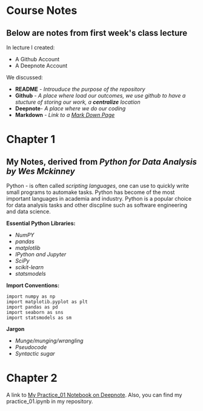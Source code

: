 # Course Notes
## Below are notes from first week's class lecture

In lecture I created:
- A Github Account
- A Deepnote Account

We discussed:

- **README** -    *Introuduce the purpose of the repository*
- **Github** -    *A place where load our outcomes, we use github to have a stucture of storing our work, a **centralize** location*
- **Deepnote**-   *A place where we do our coding*
- **Markdown** -  *Link to a [Mark Down Page](https://www.markdownguide.org/cheat-sheet/)*

# Chapter 1

## My Notes, derived from *Python for Data Analysis by Wes Mckinney*

Python - is often called *scripting languages*, one can use to quickly write small programs to automake tasks. Python has become of the most important languages in academia and 
         industry. Python is a popular choice for data analysis tasks and other discpline such as software engineering and data science. 
         
**Essential Python Libraries:**
- *NumPY*
- *pandas*
- *matplotlib*
- *IPython and Jupyter*
- *SciPy*
- *scikit-learn*
- *statsmodels* 

**Import Conventions:**
```
import numpy as np
import matplotib.pyplot as plt
import pandas as pd 
import seaborn as sns
import statsmodels as sm
```
**Jargon**

- *Munge/munging/wrangling*
- *Pseudocode*
- *Syntactic sugar*

# Chapter 2
A link to [My Practice_01 Notebook on Deepnote](https://deepnote.com/project/a97d820f-899b-420b-ac2b-04e6e396a715#%2FPractice-01.ipynb).
Also, you can find my practice_01.ipynb in my repository. 



         

